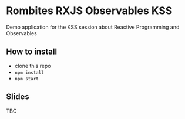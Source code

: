 # Rombites RXJS Observables KSS

Demo application for the KSS session about Reactive Programming and Observables

## How to install

- clone this repo
- `npm install`
- `npm start`

## Slides

TBC

